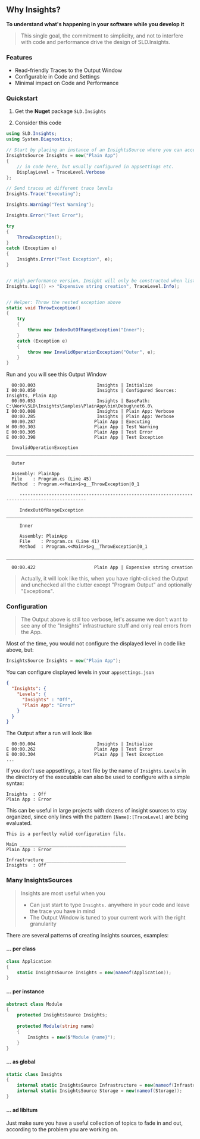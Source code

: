 ## Why Insights?

__To understand what's happening in your software while you develop it__

>This single goal, the commitment to simplicity, and not to interfere with code and performance drive the design of SLD.Insights.

### Features

- Read-friendly Traces to the Output Window
- Configurable in Code and Settings
- Minimal impact on Code and Performance

### Quickstart
1. Get the **Nuget** package ```SLD.Insights```

2. Consider this code

```csharp
using SLD.Insights;
using System.Diagnostics;

// Start by placing an instance of an InsightsSource where you can access it
InsightsSource Insights = new("Plain App")
{
    // in code here, but usually configured in appsettings etc.
    DisplayLevel = TraceLevel.Verbose
};

// Send traces at different trace levels
Insights.Trace("Executing");

Insights.Warning("Test Warning");

Insights.Error("Test Error");

try
{
    ThrowException();
}
catch (Exception e)
{
    Insights.Error("Test Exception", e);
}


// High-performance version, Insight will only be constructed when listeners are present
Insights.Log(() => "Expensive string creation", TraceLevel.Info);


// Helper: Throw the nested exception above
static void ThrowException()
{
    try
    {
        throw new IndexOutOfRangeException("Inner");
    }
    catch (Exception e)
    {
        throw new InvalidOperationException("Outer", e);
    }
}

```

Run and you will see this Output Window
```
  00:00.003                       Insights | Initialize
I 00:00.050                       Insights | Configured Sources: Insights, Plain App
  00:00.053                       Insights | BasePath: C:\Work\SLD\Insights\Samples\PlainApp\bin\Debug\net6.0\
I 00:00.088                       Insights | Plain App: Verbose
  00:00.285                       Insights | Plain App: Verbose
  00:00.287                      Plain App | Executing
W 00:00.303                      Plain App | Test Warning
E 00:00.305                      Plain App | Test Error
E 00:00.398                      Plain App | Test Exception

  InvalidOperationException ________________________________________________________________________

  Outer

  Assembly: PlainApp
  File    : Program.cs (Line 45)
  Method  : Program.<<Main>$>g__ThrowException|0_1

     -----------------------------------------------------------------------------------------------

     IndexOutOfRangeException ______________________________________________________________________

     Inner

     Assembly: PlainApp
     File    : Program.cs (Line 41)
     Method  : Program.<<Main>$>g__ThrowException|0_1

____________________________________________________________________________________________________

  00:00.422                      Plain App | Expensive string creation
```
>Actually, it will look like this, when you have right-clicked the Output and unchecked all the clutter except "Program Output" and optionally "Exceptions".
### Configuration

>The Output above is still too verbose, let's assume we don't want to see any of the "Insights" infrastructure stuff and only real errors from the App.

Most of the time, you would not configure the displayed level in code like above, but:
```csharp
InsightsSource Insights = new("Plain App");
```
You can configure displayed levels in your ```appsettings.json```
```json
{
  "Insights": {
    "Levels": {
      "Insights" : "Off",
      "Plain App": "Error"
    }
  }
}
```
The Output after a run will look like 
```
  00:00.004                       Insights | Initialize
E 00:00.262                      Plain App | Test Error
E 00:00.304                      Plain App | Test Exception
...
```
If you don't use appsettings, a text file by the name of ```Insights.Levels``` in the directory of the executable can also be used to configure with a simple syntax:
```
Insights  : Off
Plain App : Error
```
This can be useful in large projects with dozens of insight sources to stay organized, since only lines with the pattern ```[Name]:[TraceLevel]``` are being evaluated.
```
This is a perfectly valid configuration file.

Main ________________________________________
Plain App : Error

Infrastructure ______________________________
Insights  : Off
```
### Many InsightsSources

>Insights are most useful when you 
>- Can just start to type ```Insights.``` anywhere in your code and leave the trace you have in mind
>- The Output Window is tuned to your current work with the right granularity

There are several patterns of creating insights sources, examples:

#### ... per class
```csharp
class Application
{
    static InsightsSource Insights = new(nameof(Application));
}
```

#### ... per instance
```csharp
abstract class Module
{
    protected InsightsSource Insights;
    
    protected Module(string name)
    {
    	Insights = new($"Module {name}");
    }
}
```

#### ... as global
```csharp
static class Insights
{
    internal static InsightsSource Infrastructure = new(nameof(Infrastructure));
    internal static InsightsSource Storage = new(nameof(Storage));
}
```
#### ... ad libitum
Just make sure you have a useful collection of topics to fade in and out, according to the problem you are working on.


